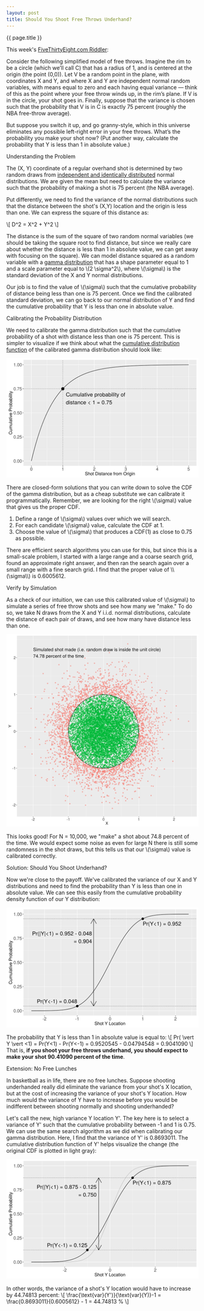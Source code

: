 ```yaml
---
layout: post
title: Should You Shoot Free Throws Underhand?
---
```


<p class="mdl-typography--headline">{{ page.title }}</p>

This week's <a href="http://fivethirtyeight.com/features/should-you-shoot-free-throws-underhand/" target="_blank">FiveThirtyEight.com Riddler</a>:

<span class="blockquote">Consider the following simplified model of free throws. Imagine the rim to be a circle (which we’ll call C) that has a radius of 1, and is centered at the origin (the point (0,0)). Let V be a random point in the plane, with coordinates X and Y, and where X and Y are independent normal random variables, with means equal to zero and each having equal variance — think of this as the point where your free throw winds up, in the rim’s plane. If V is in the circle, your shot goes in. Finally, suppose that the variance is chosen such that the probability that V is in C is exactly 75 percent (roughly the NBA free-throw average).</span>

<span class="blockquote">But suppose you switch it up, and go granny-style, which in this universe eliminates any possible left-right error in your free throws. What’s the probability you make your shot now? (Put another way, calculate the probability that Y is less than 1 in absolute value.)</span>

<p class="mdl-typography--subhead">Understanding the Problem</p>

The (X, Y) coordinate of a regular overhand shot is determined by two random draws from <a href="https://en.wikipedia.org/wiki/Independent_and_identically_distributed_random_variables" target="_blank">independent and identically distributed</a> normal distributions. We are given the mean but need to calculate the variance such that the probability of making a shot is 75 percent (the NBA average).

Put differently, we need to find the variance of the normal distributions such that the distance between the shot's (X,Y) location and the origin is less than one. We can express the square of this distance as:

\\[ D^2 = X^2 + Y^2 \\]

The distance is the sum of the square of two random normal variables (we should be taking the square root to find distance, but since we really care about whether the distance is less than 1 in absolute value, we can get away with focusing on the square). We can model distance squared as a random variable with a <a href="https://en.wikipedia.org/wiki/Gamma_distribution" target="_blank">gamma distribution</a> that has a shape parameter equal to 1 and a scale parameter equal to \\(2 \sigma^2\\), where \\(\sigma\\) is the standard deviation of the X and Y normal distributions.

Our job is to find the value of \\(\sigma\\) such that the cumulative probability of distance being less than one is 75 percent. Once we find the calibrated standard deviation, we can go back to our normal distribution of Y and find the cumulative probability that Y is less than one in absolute value.

<p class="mdl-typography--subhead">Calibrating the Probability Distribution</p>

We need to calibrate the gamma distribution such that the cumulative probability of a shot with distance less than one is 75 percent. This is simpler to visualize if we think about what the <a href="https://en.wikipedia.org/wiki/Cumulative_distribution_function" target="_blank">cumulative distribution function</a> of the calibrated gamma distribution should look like:

<img src="/assets/gamma_cdf.png" class="ggplot-img">

There are closed-form solutions that you can write down to solve the CDF of the gamma distribution, but as a cheap substitute we can calibrate it programmatically. Remember, we are looking for the right \\(\sigma\\) value that gives us the proper CDF.
<ol>
<li>Define a range of \(\sigma\) values over which we will search.</li>
<li>For each candidate \(\sigma\) value, calculate the CDF at 1.</li>
<li>Choose the value of \(\sigma\) that produces a CDF(1) as close to 0.75 as possible.</li>
</ol>
There are efficient search algorithms you can use for this, but since this is a small-scale problem, I started with a large range and a coarse search grid, found an approximate right answer, and then ran the search again over a small range with a fine search grid. I find that the proper value of \\(\sigma\\) is 0.6005612.

<p class="mdl-typography--subhead">Verify by Simulation</p>

As a check of our intuition, we can use this calibrated value of \\(\sigma\\) to simulate a series of free throw shots and see how many we "make." To do so, we take N draws from the X and Y i.i.d. normal distributions, calculate the distance of each pair of draws, and see how many have distance less than one.

<img src="/assets/shot_sim.png" class="ggplot-img">

This looks good! For N = 10,000, we "make" a shot about 74.8 percent of the time. We would expect some noise as even for large N there is still some randomness in the shot draws, but this tells us that our \\(\sigma\\) value is calibrated correctly.

<p class="mdl-typography--subhead">Solution: Should You Shoot Underhand?</p>

Now we're close to the payoff. We've calibrated the variance of our X and Y distributions and need to find the probability than Y is less than one in absolute value. We can see this easily from the cumulative probability density function of our Y distribution:

<img src="/assets/norm_cdf.png" class="ggplot-img">

The probability that Y is less than 1 in absolute value is equal to:
\\[ Pr( \\vert Y \\vert <1) = Pr(Y<1) - Pr(Y<-1) = 0.9520545 - 0.04794548 = 0.9041090 \\]
That is, <strong>if you shoot your free throws underhand, you should expect to make your shot 90.41090 percent of the time</strong>.

<p class="mdl-typography--subhead">Extension: No Free Lunches</p>

In basketball as in life, there are no free lunches. Suppose shooting underhanded really did eliminate the variance from your shot's X location, but at the cost of increasing the variance of your shot's Y location. How much would the variance of Y have to increase before you would be indifferent between shooting normally and shooting underhanded?

Let's call the new, high variance Y location Y'. The key here is to select a variance of Y' such that the cumulative probability between -1 and 1 is 0.75. We can use the same search algorithm as we did when calibrating our gamma distribution. Here, I find that the variance of Y' is 0.8693011. The cumulative distribution function of Y' helps visualize the change (the original CDF is plotted in light gray):

<img src="/assets/norm_cdf_xc.png" class="ggplot-img">

In other words, the variance of a shot's Y location would have to increase by 44.74813 percent:
\\[ \frac{\text{var}(Y')}{\text{var}(Y)}-1 = \frac{0.8693011}{0.6005612} - 1 = 44.74813 \% \\]
